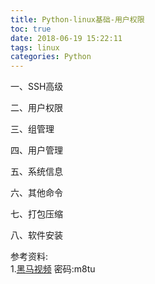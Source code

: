```yaml
---
title: Python-linux基础-用户权限
toc: true
date: 2018-06-19 15:22:11
tags: linux
categories: Python
---
```


一、SSH高级<br>

<!-- more -->


二、用户权限

三、组管理

四、用户管理

五、系统信息

六、其他命令

七、打包压缩

八、软件安装




参考资料:    
1.[黑马视频](https://pan.baidu.com/s/1o3eZ1nJTKDi4PRZpeUizgw)  密码:m8tu<br>